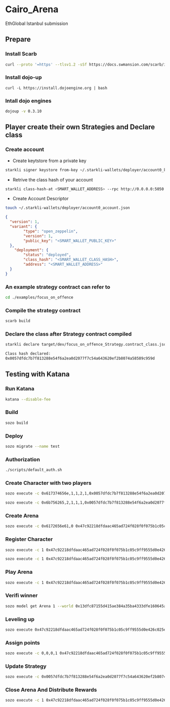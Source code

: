 # Cairo_Arena
EthGlobal Istanbul submission 

## Prepare

### Install Scarb

```bash
curl --proto '=https' --tlsv1.2 -sSf https://docs.swmansion.com/scarb/install.sh | sh
```

### Install dojo-up

```baseh
curl -L https://install.dojoengine.org | bash
```

### Intall dojo engines

```bash
dojoup -v 0.3.10
```

## Player create their own Strategies and Declare class

### Create account

- Create keytstore from a private key

```bash
starkli signer keystore from-key ~/.starkli-wallets/deployer/account0_keystore.json
```

- Retrive the class hash of your account

```bash
starkli class-hash-at <SMART_WALLET_ADDRESS> --rpc http://0.0.0.0:5050
```

- Create Account Descriptor

```bash
touch ~/.starkli-wallets/deployer/account0_account.json
```

```json
{
  "version": 1,
  "variant": {
        "type": "open_zeppelin",
        "version": 1,
        "public_key": "<SMART_WALLET_PUBLIC_KEY>"
  },
    "deployment": {
        "status": "deployed",
        "class_hash": "<SMART_WALLET_CLASS_HASH>",
        "address": "<SMART_WALLET_ADDRESS>"
  }
}
```

### An example strategy contract can refer to

```bash
cd ./examples/focus_on_offence
```

### Compile the strategy contract

```bash
scarb build
```

### Declare the class after Strategy contract compiled

```bash
starkli declare target/dev/focus_on_offence_Strategy.contract_class.json --rpc http://0.0.0.0:5050 --account ~/.starkli-wallets/deployer/account0_account.json --keystore ~/.starkli-wallets/deployer/account0_keystore

Class hash declared:
0x0057dfdc7b7f813288e54f6a2ea0d2077f7c54a643620ef2b8074a58589c959d
```

## Testing with Katana

### Run Katana

```bash
katana --disable-fee
```

### Build

```bash
sozo build
```

### Deploy

```bash
sozo migrate --name test
```

### Authorization

```bash
./scripts/default_auth.sh
```

### Create Character with two players

```bash
sozo execute -c 0x617374656e,1,1,2,1,0x0057dfdc7b7f813288e54f6a2ea0d2077f7c54a643620ef2b8074a58589c959d 0x47c92218dfdaac465ad724f028f0f075b1c05c9ff9555d0e426c025e45c035 createCharacter --rpc-url http://localhost:5050 --account-address 0x517ececd29116499f4a1b64b094da79ba08dfd54a3edaa316134c41f8160973  --private-key 0x1800000000300000180000000000030000000000003006001800006600

sozo execute -c 0x6b756265,2,1,1,1,0x0057dfdc7b7f813288e54f6a2ea0d2077f7c54a643620ef2b8074a58589c959d 0x47c92218dfdaac465ad724f028f0f075b1c05c9ff9555d0e426c025e45c035 createCharacter --rpc-url http://localhost:5050 --account-address 0x5686a647a9cdd63ade617e0baf3b364856b813b508f03903eb58a7e622d5855 --private-key 0x33003003001800009900180300d206308b0070db00121318d17b5e6262150b
```

### Create Arena

```bash
sozo execute -c 0x6172656e61,0 0x47c92218dfdaac465ad724f028f0f075b1c05c9ff9555d0e426c025e45c035 createArena  --rpc-url http://localhost:5050 --account-address 0x517ececd29116499f4a1b64b094da79ba08dfd54a3edaa316134c41f8160973  --private-key 0x1800000000300000180000000000030000000000003006001800006600
```

### Register Character

```bash
sozo execute -c 1 0x47c92218dfdaac465ad724f028f0f075b1c05c9ff9555d0e426c025e45c035 register --rpc-url http://localhost:5050 --account-address 0x517ececd29116499f4a1b64b094da79ba08dfd54a3edaa316134c41f8160973  --private-key 0x1800000000300000180000000000030000000000003006001800006600

sozo execute -c 1 0x47c92218dfdaac465ad724f028f0f075b1c05c9ff9555d0e426c025e45c035 register --rpc-url http://localhost:5050 --account-address 0x5686a647a9cdd63ade617e0baf3b364856b813b508f03903eb58a7e622d5855 --private-key 0x33003003001800009900180300d206308b0070db00121318d17b5e6262150b
```

### Play Arena

```bash
sozo execute -c 1 0x47c92218dfdaac465ad724f028f0f075b1c05c9ff9555d0e426c025e45c035 play --rpc-url http://localhost:5050 --account-address 0x517ececd29116499f4a1b64b094da79ba08dfd54a3edaa316134c41f8160973  --private-key 0x1800000000300000180000000000030000000000003006001800006600
```

### Verifi winner

```bash
sozo model get Arena 1 --world 0x13dfc87155d415ae384a35ba4333dfe160645ad7c83dc8b5812bd7ade9d69d6 --rpc-url http://localhost:5050
```

### Leveling up

```bash
sozo execute 0x47c92218dfdaac465ad724f028f0f075b1c05c9ff9555d0e426c025e45c035 level_up --rpc-url http://localhost:5050 --account-address 0x517ececd29116499f4a1b64b094da79ba08dfd54a3edaa316134c41f8160973  --private-key 0x1800000000300000180000000000030000000000003006001800006600
```

### Assign points

```bash
sozo execute -c 0,0,0,1 0x47c92218dfdaac465ad724f028f0f075b1c05c9ff9555d0e426c025e45c035 assign_points --rpc-url http://localhost:5050 --account-address 0x517ececd29116499f4a1b64b094da79ba08dfd54a3edaa316134c41f8160973  --private-key 0x1800000000300000180000000000030000000000003006001800006600
```

### Update Strategy

```bash
sozo execute -c 0x0057dfdc7b7f813288e54f6a2ea0d2077f7c54a643620ef2b8074a58589c959d 0x47c92218dfdaac465ad724f028f0f075b1c05c9ff9555d0e426c025e45c035 update_strategy --rpc-url http://localhost:5050 --account-address 0x517ececd29116499f4a1b64b094da79ba08dfd54a3edaa316134c41f8160973  --private-key 0x1800000000300000180000000000030000000000003006001800006600
```

### Close Arena And Distribute Rewards

```bash
sozo execute -c 1 0x47c92218dfdaac465ad724f028f0f075b1c05c9ff9555d0e426c025e45c035 closeArena --rpc-url http://localhost:5050 --account-address 0x517ececd29116499f4a1b64b094da79ba08dfd54a3edaa316134c41f8160973  --private-key 0x1800000000300000180000000000030000000000003006001800006600
```